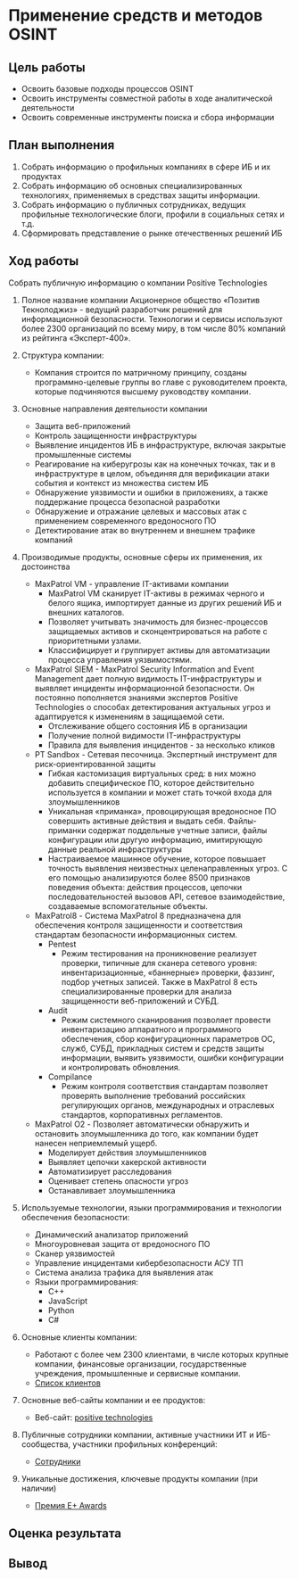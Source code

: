 # Применение средств и методов OSINT

## Цель работы
* Освоить базовые подходы процессов OSINT
* Освоить инструменты совместной работы в ходе аналитической деятельности
* Освоить современные инструменты поиска и сбора информации

## План выполнения
1. Собрать информацию о профильных компаниях в сфере ИБ и их продуктах
2. Собрать информацию об основных специализированных технологиях, применяемых в средствах защиты информации.
3. Собрать информацию о публичных сотрудниках, ведущих профильные технологические блоги, профили в социальных сетях и т.д.
4. Сформировать представление о рынке отечественных решений ИБ 

## Ход работы
Собрать публичную информацию о компании Positive Technologies

1. Полное название компании Акционерное общество «Позитив Текнолоджиз» -  ведущий разработчик решений для информационной
безопасности. Технологии и сервисы используют более 2300 организаций
по всему миру, в том числе 80% компаний из рейтинга «Эксперт-400». 
2. Структура компании:
    * Компания строится по матричному принципу, созданы программно-целевые группы во главе с руководителем проекта, которые подчиняются высшему руководству компании.
3. Основные направления деятельности компании
   * Защита веб-приложений
   * Контроль защищенности инфраструктуры 
   * Выявление инцидентов ИБ в инфраструктуре, включая закрытые промышленные системы
   * Реагирование на киберугрозы как на конечных точках, так и в инфраструктуре в целом, объединяя для верификации атаки события и контекст из множества систем ИБ
   * Обнаружение уязвимости и ошибки в приложениях, а также поддержание процесса безопасной разработки
   * Обнаружение и отражание целевых и массовых атак с применением современного вредоносного ПО
   * Детектирование атак во внутреннем и внешнем трафике компаний
 4.  Производимые продукты, основные сферы их применения, их достоинства
      * MaxPatrol VM - управление IT-активами компании
         * MaxPatrol VM сканирует IT-активы в режимах черного и белого ящика, импортирует данные из других решений ИБ и внешних каталогов.
         * Позволяет учитывать значимость для бизнес-процессов защищаемых активов и сконцентрироваться на работе с приоритетными узлами.
         * Классифицирует и группирует активы для автоматизации процесса управления уязвимостями.
      * MaxPatrol SIEM - MaxPatrol Security Information and Event Management дает полную видимость IT-инфраструктуры и выявляет инциденты информационной безопасности. Он постоянно пополняется знаниями экспертов Positive Technologies о способах детектирования актуальных угроз и адаптируется к изменениям в защищаемой сети.
         * Отслеживание общего состояния ИБ в организации
         * Получение полной видимости IT-инфраструктуры
         * Правила для выявления инцидентов - за несколько кликов
      * PT Sandbox - Сетевая песочница. Экспертный инструмент для риск-ориентированной защиты
         *  Гибкая кастомизация виртуальных сред: в них можно добавить специфическое ПО, которое действительно используется в компании и может стать точкой входа для злоумышленников
         *  Уникальная «приманка», провоцирующая вредоносное ПО совершить активные действия и выдать себя. Файлы-приманки содержат поддельные учетные записи, файлы конфигурации или другую информацию, имитирующую данные реальной инфраструктуры
         *  Настраиваемое машинное обучение, которое повышает точность выявления неизвестных целенаправленных угроз. С его помощью анализируются более 8500 признаков поведения объекта: действия процессов, цепочки последовательностей вызовов API, сетевое взаимодействие, создаваемые вспомогательные объекты.
      * MaxPatrol8 - Система MaxPatrol 8 предназначена для обеспечения контроля защищенности и соответствия стандартам безопасности информационных систем.
         * Pentest
            + Режим тестирования на проникновение реализует проверки, типичные для сканера сетевого уровня: инвентаризационные, «баннерные» проверки, фаззинг, подбор учетных записей. Также в MaxPatrol 8 есть специализированные проверки для анализа защищенности веб-приложений и СУБД.
         * Audit
            + Режим системного сканирования позволяет провести инвентаризацию аппаратного и программного обеспечения, сбор конфигурационных параметров ОС, служб, СУБД, прикладных систем и средств защиты информации, выявить уязвимости, ошибки конфигурации и контролировать обновления.
         * Compilance
            + Режим контроля соответствия стандартам позволяет проверять выполнение требований российских регулирующих органов, международных и отраслевых стандартов, корпоративных регламентов.
      * MaxPatrol O2 - Позволяет автоматически обнаружить и остановить злоумышленника до того, как компании будет нанесен неприемлемый ущерб.
         * Моделирует действия злоумышленников
         * Выявляет цепочки хакерской активности
         * Автоматизирует расследования
         * Оценивает степень опасности угроз
         * Останавливает злоумышленника
5. Используемые технологии, языки программирования и технологии обеспечения безопасности:
      * Динамический анализатор приложений
      * Многоуровневая защита от вредоносного ПО
      * Сканер уязвимостей
      * Управление инцидентами кибербезопасности АСУ ТП
      * Система анализа трафика для выявления атак
      
     + Языки программирования:
         * C++
         * JavaScript
         * Python
         * C#
         
6. Основные клиенты компании:
     * Работают с более чем 2300 клиентами, в числе которых крупные компании, финансовые организации, государственные учреждения, промышленные и сервисные компании.
     * [Список клиентов](https://www.ptsecurity.com/ru-ru/about/clients/)

7. Основные веб-сайты компании и ее продуктов:
   + Веб-сайт: [positive technologies](https://www.ptsecurity.com/ru-ru/)
8. Публичные сотрудники компании, активные участники ИТ и ИБ-сообщества, участники профильных конференций:
   + [Сотрудники](https://www.ptsecurity.com/ru-ru/about/speakers/)
9. Уникальные достижения, ключевые продукты компании (при наличии)   
   + [Премия Е+ Awards](https://www.ptsecurity.com/ru-ru/about/news/positive-technologies-poluchila-oskar-v-oblasti-marketinga-premiyu-e-awards-za-postroenie-ehffektivnyh-kommunikacij-s-roznichnymi-investorami-s-nulya/)
## Оценка результата

## Вывод
